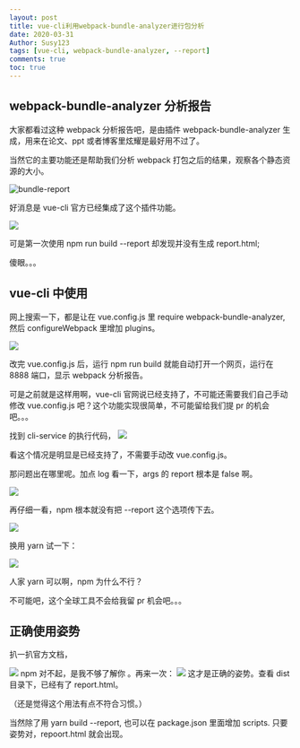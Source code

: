 ```yaml
---
layout: post
title: vue-cli利用webpack-bundle-analyzer进行包分析
date: 2020-03-31
Author: Susy123
tags: [vue-cli, webpack-bundle-analyzer, --report]
comments: true
toc: true
---
```


## webpack-bundle-analyzer 分析报告

大家都看过这种 webpack 分析报告吧，是由插件 webpack-bundle-analyzer 生成，用来在论文、ppt 或者博客里炫耀是最好用不过了。

当然它的主要功能还是帮助我们分析 webpack 打包之后的结果，观察各个静态资源的大小。

![bundle-report](https://gitee.com/sanchuanhi/imgbed/raw/master/img/20200331160217.png)

好消息是 vue-cli 官方已经集成了这个插件功能。

![](https://gitee.com/sanchuanhi/imgbed/raw/master/img/20200331154428.png)

可是第一次使用 npm run build --report 却发现并没有生成 report.html;

傻眼。。。

## vue-cli 中使用

网上搜索一下，都是让在 vue.config.js 里 require webpack-bundle-analyzer, 然后 configureWebpack 里增加 plugins。

![](https://gitee.com/sanchuanhi/imgbed/raw/master/img/20200331160237.png)

改完 vue.config.js 后，运行 npm run build 就能自动打开一个网页，运行在 8888 端口，显示 webpack 分析报告。

可是之前就是这样用啊，vue-cli 官网说已经支持了，不可能还需要我们自己手动修改 vue.config.js 吧？这个功能实现很简单，不可能留给我们提 pr 的机会吧。。。

找到 cli-service 的执行代码，
![](https://gitee.com/sanchuanhi/imgbed/raw/master/img/20200331160309.png)

看这个情况是明显是已经支持了，不需要手动改 vue.config.js。

那问题出在哪里呢。加点 log 看一下，args 的 report 根本是 false 啊。

![](https://gitee.com/sanchuanhi/imgbed/raw/master/img/20200331160326.png)

再仔细一看，npm 根本就没有把 --report 这个选项传下去。

![](https://gitee.com/sanchuanhi/imgbed/raw/master/img/20200331160345.png)

换用 yarn 试一下：

![](https://gitee.com/sanchuanhi/imgbed/raw/master/img/20200331160402.png)

人家 yarn 可以啊，npm 为什么不行？

不可能吧，这个全球工具不会给我留 pr 机会吧。。。

## 正确使用姿势

扒一扒官方文档，

![](https://gitee.com/sanchuanhi/imgbed/raw/master/img/20200331160420.png)
npm 对不起，是我不够了解你 。再来一次：
![](https://gitee.com/sanchuanhi/imgbed/raw/master/img/20200331160434.png)
这才是正确的姿势。查看 dist 目录下，已经有了 report.html。

（还是觉得这个用法有点不符合习惯。）

当然除了用 yarn build --report, 也可以在 package.json 里面增加 scripts. 只要姿势对，repoort.html 就会出现。
